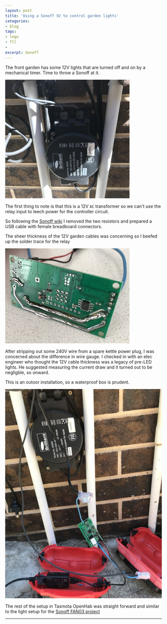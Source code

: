 ```yaml
---
layout: post
title: 'Using a Sonoff SV to control garden lights'
categories:
- blog
tags: 
- lego
- fll
- 
excerpt: Sonoff 
---
```


The front garden has some 12V lights that are turned off and on by a mechanical timer. Time to throw a Sonoff at it.

![Scripts folder](/assets/img//blog/20210814-garden-lights-sonoff/12vac-transformer.jpg)

The first thing to note is that this is a 12V `AC` transformer so we can't use the relay input to leech power for the controller circuit.

So following the [Sonoff wiki](https://wiki.iteadstudio.com/Sonoff_SV) I removed the two resistors and prepared a USB cable with female breadboard connectors.

The sheer thickness of the 12V garden cables was concerning so I beefed up the solder trace for the relay

![Scripts folder](/assets/img//blog/20210814-garden-lights-sonoff/sonoff-sv.jpg)

After stripping out some 240V wire from a spare kettle power plug, I was concerned about the difference in wire gauge. I checked in with an elec engineer who thought the 12V cable thickness was a legacy of pre-LED lights. He suggested measuring the current draw and it turned out to be negligble, so onward.

This is an outoor installation, so a waterproof box is prudent.

![Scripts folder](/assets/img//blog/20210814-garden-lights-sonoff/waterproof.jpg)

The rest of the setup in Tasmota OpenHab was straight forward and similar to the light setup for the [Sonoff FAN03 project](/2021-08-15-Installing-Fan03.html) 

---